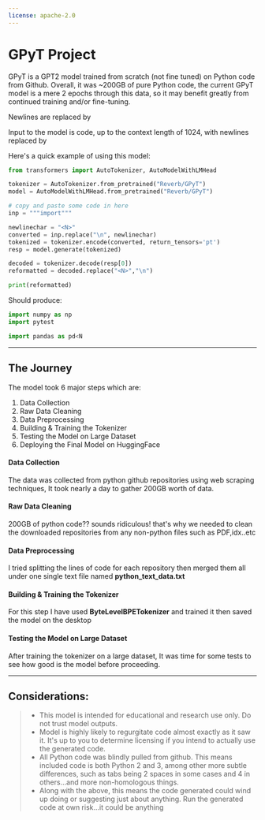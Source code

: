 ```yaml
---
license: apache-2.0
---
```


# GPyT Project
GPyT is a GPT2 model trained from scratch (not fine tuned) on Python code from Github. Overall, it was ~200GB of pure 
Python code, the current GPyT model is a mere 2 epochs through this data, so it may benefit greatly from continued training and/or fine-tuning.

Newlines are replaced by <N>

Input to the model is code, up to the context length of 1024, with newlines replaced by <N>

Here's a quick example of using this model:

```py
from transformers import AutoTokenizer, AutoModelWithLMHead

tokenizer = AutoTokenizer.from_pretrained("Reverb/GPyT")
model = AutoModelWithLMHead.from_pretrained("Reverb/GPyT")

# copy and paste some code in here
inp = """import"""

newlinechar = "<N>"
converted = inp.replace("\n", newlinechar)
tokenized = tokenizer.encode(converted, return_tensors='pt')
resp = model.generate(tokenized)

decoded = tokenizer.decode(resp[0])
reformatted = decoded.replace("<N>","\n")

print(reformatted)
```

Should produce:

```py
import numpy as np
import pytest

import pandas as pd<N
```
---

## The Journey
The model took 6 major steps which are:

1. Data Collection
2. Raw Data Cleaning
3. Data Preprocessing
4. Building & Training the Tokenizer
5. Testing the Model on Large Dataset
6. Deploying the Final Model on HuggingFace

#### Data Collection
The data was collected from python github repositories using web scraping techniques, It took nearly a day to gather 200GB worth of data.

#### Raw Data Cleaning
200GB of python code?? sounds ridiculous! that's why we needed to clean the downloaded repositories from any non-python files such as PDF,idx..etc

#### Data Preprocessing
I tried splitting the lines of code for each repository then merged them all under one single text file named **python_text_data.txt**

#### Building & Training the Tokenizer
For this step I have used **ByteLevelBPETokenizer** and trained it then saved the model on the desktop

#### Testing the Model on Large Dataset
After training the tokenizer on a large dataset, It was time for some tests to see how good is the model before proceeding.

---

## Considerations:

> - This model is intended for educational and research use only. Do not trust model outputs.
> - Model is highly likely to regurgitate code almost exactly as it saw it. It's up to you to determine licensing if you intend to actually use the generated code.
> - All Python code was blindly pulled from github. This means included code is both Python 2 and 3, among other more subtle differences, such as tabs being 2 spaces in some cases and 4 in others...and more non-homologous things.
> - Along with the above, this means the code generated could wind up doing or suggesting just about anything. Run the generated code at own risk...it could be anything
